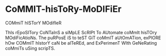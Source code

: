 # CoMMIT-hisToRy-MoDIFiEr
COMmiT hISTorY MOdifIeR

ThIs rEpoSITory CoNTaInS a siMpLE ScRIPt To AUtomate coMmIt hisTOry MOdiFicAtioNs. The puRPosE iS to teST GiT coMmIT aUtOmATion, exPlORE hOw COMmIT hIstorY caN be alTeREd, and ExPerimenT WIth GeNeRating coMmiTs uSing scripTS.
